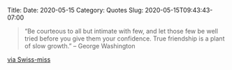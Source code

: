 Title: 
Date: 2020-05-15
Category: Quotes
Slug: 2020-05-15T09:43:43-07:00


> “Be courteous to all but intimate with few, and let those few be well tried before you give them your confidence. True friendship is a plant of slow growth.”
– George Washington

[via Swiss-miss](https://www.swiss-miss.com/2020/05/true-friendship.html)